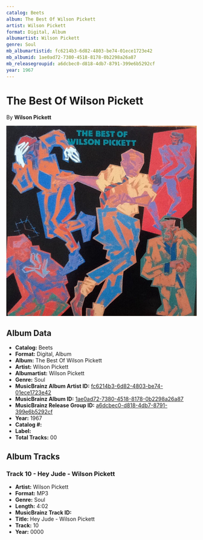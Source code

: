 ```yaml
---
catalog: Beets
album: The Best Of Wilson Pickett
artist: Wilson Pickett
format: Digital, Album
albumartist: Wilson Pickett
genre: Soul
mb_albumartistid: fc6214b3-6d82-4803-be74-01ece1723e42
mb_albumid: 1ae0ad72-7380-4518-8178-0b2298a26a87
mb_releasegroupid: a6dcbec0-d818-4db7-8791-399e6b5292cf
year: 1967
---
```


# The Best Of Wilson Pickett

By **Wilson Pickett**

![](../../assets/beetscovers/Wilson_Pickett-The_Best_Of_Wilson_Pickett.jpg)

## Album Data

- **Catalog:** Beets
- **Format:** Digital, Album
- **Album:** The Best Of Wilson Pickett
- **Artist:** Wilson Pickett
- **Albumartist:** Wilson Pickett
- **Genre:** Soul
- **MusicBrainz Album Artist ID:** [fc6214b3-6d82-4803-be74-01ece1723e42](https://musicbrainz.org/artist/fc6214b3-6d82-4803-be74-01ece1723e42)
- **MusicBrainz Album ID:** [1ae0ad72-7380-4518-8178-0b2298a26a87](https://musicbrainz.org/release/1ae0ad72-7380-4518-8178-0b2298a26a87)
- **MusicBrainz Release Group ID:** [a6dcbec0-d818-4db7-8791-399e6b5292cf](https://musicbrainz.org/release-group/a6dcbec0-d818-4db7-8791-399e6b5292cf)
- **Year:** 1967
- **Catalog #:** 
- **Label:** 
- **Total Tracks:** 00

## Album Tracks

### Track 10 - Hey Jude - Wilson Pickett

- **Artist:** Wilson Pickett
- **Format:** MP3
- **Genre:** Soul
- **Length:** 4:02
- **MusicBrainz Track ID:** [](https://musicbrainz.org/recording/)
- **Title:** Hey Jude - Wilson Pickett
- **Track:** 10
- **Year:** 0000

